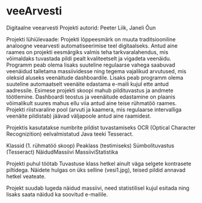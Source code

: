 # veeArvesti
Digitaalne veearvesti
Projekti autorid: Peeter Liik, Janeli Õun

Projekti lühiülevaade:
Projekti lõppeesmärk on muuta traditsiooniline analoogne veearvesti automatiseerimise teel digitaalseks. Antud aine raames on projekti eesmärgiks valmis teha tarkvaralahendus,
mis võimaldaks tuvastada pildi pealt kvaliteetselt ja vigadeta veenäidu. Programm peab olema lisaks suuteline regulaarse vahega saabuvad veenäidud talletama massiividesse ning
tegema vajalikud arvutused, mis oleksid aluseks veenäitude dashboardile. Lisaks peab programm olema suuteline automaatselt veenäite edastama e-maili kujul ette antud aadressile.
Esimese projekti skoopi mahub pildituvastus ja andmete töötlemine. Dashboardi teostus ja veenäitude edastamine on plaanis võimalikult suures mahus ellu viia antud aine teise
rühmatöö raames. Projekti riistvaraline pool (arvuti ja kaamera, mis regulaarse intervalliga veenäite pildistab) jäävad väljapoole antud aine raamidest.

Projektis kasutatakse numbrite pildist tuvastamiseks OCR (Optical Character Recognizition) eelvalmistatud Java teeki Tesseract.

Klassid (1. rühmatöö skoop)
Peaklass (testimiseks)
Sümbolituvastus (Tesseract)
NäidudMassiivi
MassiiviStatistika

Projekti puhul töötab Tuvastuse klass hetkel ainult väga selgete kontrasete piltidega. Näidete hulgas on üks selline (vesi1.jpg), teised pildid annavad hetkel veateate.

Projekt suudab lugeda näidud massiivi, need statistilisel kujul esitada ning lisaks saata näidud ka soovitud e-mailile.

